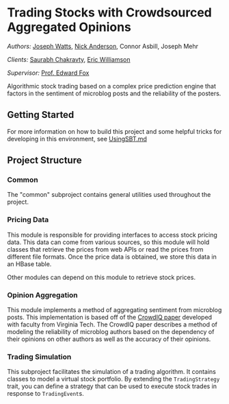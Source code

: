 # Trading Stocks with Crowdsourced Aggregated Opinions

*Authors:* [Joseph Watts](https://github.com/joeywatts), [Nick Anderson](https://github.com/nicknea), Connor Asbill, Joseph Mehr

*Clients:* [Saurabh Chakravty](https://github.com/saurabhc123), [Eric Williamson](https://github.com/ewmson)

*Supervisor:* [Prof. Edward Fox](http://fox.cs.vt.edu/)

Algorithmic stock trading based on a complex price prediction engine that factors in the sentiment of microblog posts and the reliability of the posters.

## Getting Started

For more information on how to build this project and some helpful tricks for developing in this environment, see [UsingSBT.md](UsingSBT.md)

## Project Structure

### Common

The "common" subproject contains general utilities used throughout the project.

### Pricing Data

This module is responsible for providing interfaces to access stock pricing data. This data can come from various sources, so this module will hold classes that retrieve the prices from web APIs or read the prices from different file formats. Once the price data is obtained, we store this data in an HBase table.

Other modules can depend on this module to retrieve stock prices.

### Opinion Aggregation

This module implements a method of aggregating sentiment from microblog posts. This implementation is based off of the [CrowdIQ paper]() developed with faculty from Virginia Tech. The CrowdIQ paper describes a method of modeling the reliability of microblog authors based on the dependency of their opinions on other authors as well as the accuracy of their opinions.

### Trading Simulation

This subproject facilitates the simulation of a trading algorithm. It contains classes to model a virtual stock portfolio. By extending the `TradingStrategy` trait, you can define a strategy that can be used to execute stock trades in response to `TradingEvent`s.
